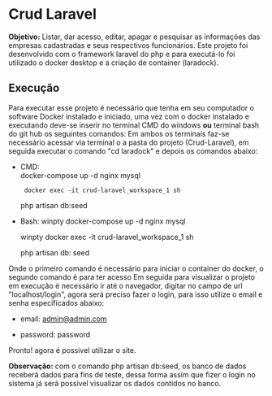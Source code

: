 # Crud Laravel

**Objetivo:** Listar, dar acesso, editar, apagar e pesquisar as informações das empresas cadastradas e seus respectivos funcionários.
Este projeto foi desenvolvido com o framework laravel do php e para executá-lo foi utilizado o docker desktop e a criação de container (laradock).

## Execução

Para executar esse projeto é necessário que tenha em seu computador o software Docker instalado e iniciado, uma vez com o docker instalado e executando deve-se inserir no terminal CMD do windows **ou** terminal bash do git hub os seguintes comandos:
	Em ambos os terminais faz-se necessário acessar via terminal o a pasta do projeto (Crud-Laravel), em seguida executar o comando "cd laradock" e depois os comandos abaixo:
 * CMD:  
	docker-compose up -d nginx mysql 
       
        docker exec -it crud-laravel_workspace_1 sh
	
	php artisan db:seed

 * Bash: winpty docker-compose up -d nginx mysql 
       	
	winpty docker exec -it crud-laravel_workspace_1 sh
	
	php artisan db: seed

Onde o primeiro comando é necessário para iniciar o container do docker, o segundo comando é para ter acesso 
Em seguida para visualizar o projeto em execução é necessário ir até o navegador, digitar no campo de url "localhost/login", agora será preciso fazer o login, para isso utilize o email e senha especificados abaixo:

 * email: admin@admin.com

 * password: password

Pronto! agora é possivel utilizar o site.

**Observação:** com o comando php artisan db:seed, os banco de dados receberá dados para fins de teste, dessa forma assim que fizer o login no sistema já será possivel visualizar os dados contidos no banco.
